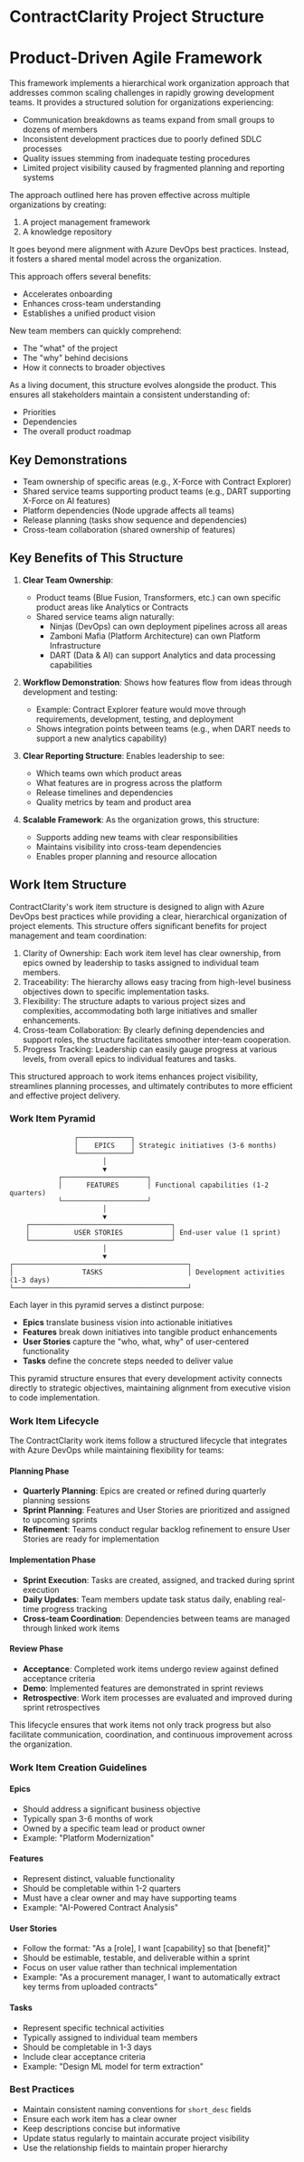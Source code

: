 # ContractClarity Project Structure

# Product-Driven Agile Framework

This framework implements a hierarchical work organization approach that addresses common scaling challenges in rapidly growing development teams. It provides a structured solution for organizations experiencing:

- Communication breakdowns as teams expand from small groups to dozens of members
- Inconsistent development practices due to poorly defined SDLC processes
- Quality issues stemming from inadequate testing procedures
- Limited project visibility caused by fragmented planning and reporting systems

The approach outlined here has proven effective across multiple organizations by creating:
1. A project management framework
2. A knowledge repository

It goes beyond mere alignment with Azure DevOps best practices.
Instead, it fosters a shared mental model across the organization.

This approach offers several benefits:
- Accelerates onboarding
- Enhances cross-team understanding
- Establishes a unified product vision

New team members can quickly comprehend:
- The "what" of the project
- The "why" behind decisions
- How it connects to broader objectives

As a living document, this structure evolves alongside the product.
This ensures all stakeholders maintain a consistent understanding of:
- Priorities
- Dependencies
- The overall product roadmap

## Key Demonstrations

- Team ownership of specific areas (e.g., X-Force with Contract Explorer)
- Shared service teams supporting product teams (e.g., DART supporting X-Force on AI features)
- Platform dependencies (Node upgrade affects all teams)
- Release planning (tasks show sequence and dependencies)
- Cross-team collaboration (shared ownership of features)

## Key Benefits of This Structure

1. **Clear Team Ownership**:
   - Product teams (Blue Fusion, Transformers, etc.) can own specific product areas like Analytics or Contracts
   - Shared service teams align naturally:
     - Ninjas (DevOps) can own deployment pipelines across all areas
     - Zamboni Mafia (Platform Architecture) can own Platform Infrastructure
     - DART (Data & AI) can support Analytics and data processing capabilities

2. **Workflow Demonstration**: Shows how features flow from ideas through development and testing:
   - Example: Contract Explorer feature would move through requirements, development, testing, and deployment
   - Shows integration points between teams (e.g., when DART needs to support a new analytics capability)

3. **Clear Reporting Structure**: Enables leadership to see:
   - Which teams own which product areas
   - What features are in progress across the platform
   - Release timelines and dependencies
   - Quality metrics by team and product area

4. **Scalable Framework**: As the organization grows, this structure:
   - Supports adding new teams with clear responsibilities
   - Maintains visibility into cross-team dependencies
   - Enables proper planning and resource allocation

## Work Item Structure

ContractClarity's work item structure is designed to align with Azure DevOps best practices while providing a clear, hierarchical organization of project elements. This structure offers significant benefits for project management and team coordination:

1. Clarity of Ownership: Each work item level has clear ownership, from epics owned by leadership to tasks assigned to individual team members.
2. Traceability: The hierarchy allows easy tracing from high-level business objectives down to specific implementation tasks.
3. Flexibility: The structure adapts to various project sizes and complexities, accommodating both large initiatives and smaller enhancements.
4. Cross-team Collaboration: By clearly defining dependencies and support roles, the structure facilitates smoother inter-team cooperation.
5. Progress Tracking: Leadership can easily gauge progress at various levels, from overall epics to individual features and tasks.

This structured approach to work items enhances project visibility, streamlines planning processes, and ultimately contributes to more efficient and effective project delivery.

### Work Item Pyramid

                    ┌─────────────┐
                    │    EPICS    │ Strategic initiatives (3-6 months)
                    └─────────────┘
                           │
                           ▼
                ┌─────────────────────┐
                │      FEATURES       │ Functional capabilities (1-2 quarters)
                └─────────────────────┘
                           │
                           ▼
        ┌───────────────────────────────────┐
        │           USER STORIES            │ End-user value (1 sprint)
        └───────────────────────────────────┘
                           │
                           ▼
    ┌───────────────────────────────────────────┐
    │                 TASKS                     │ Development activities (1-3 days)
    └───────────────────────────────────────────┘

Each layer in this pyramid serves a distinct purpose:

- **Epics** translate business vision into actionable initiatives
- **Features** break down initiatives into tangible product enhancements
- **User Stories** capture the "who, what, why" of user-centered functionality
- **Tasks** define the concrete steps needed to deliver value

This pyramid structure ensures that every development activity connects directly to strategic objectives, maintaining alignment from executive vision to code implementation.

### Work Item Lifecycle

The ContractClarity work items follow a structured lifecycle that integrates with Azure DevOps while maintaining flexibility for teams:

#### Planning Phase
- **Quarterly Planning**: Epics are created or refined during quarterly planning sessions
- **Sprint Planning**: Features and User Stories are prioritized and assigned to upcoming sprints
- **Refinement**: Teams conduct regular backlog refinement to ensure User Stories are ready for implementation

#### Implementation Phase
- **Sprint Execution**: Tasks are created, assigned, and tracked during sprint execution
- **Daily Updates**: Team members update task status daily, enabling real-time progress tracking
- **Cross-team Coordination**: Dependencies between teams are managed through linked work items

#### Review Phase
- **Acceptance**: Completed work items undergo review against defined acceptance criteria
- **Demo**: Implemented features are demonstrated in sprint reviews
- **Retrospective**: Work item processes are evaluated and improved during sprint retrospectives

This lifecycle ensures that work items not only track progress but also facilitate communication, coordination, and continuous improvement across the organization.

### Work Item Creation Guidelines

#### Epics
- Should address a significant business objective
- Typically span 3-6 months of work
- Owned by a specific team lead or product owner
- Example: "Platform Modernization"

#### Features
- Represent distinct, valuable functionality
- Should be completable within 1-2 quarters
- Must have a clear owner and may have supporting teams
- Example: "AI-Powered Contract Analysis"

#### User Stories
- Follow the format: "As a [role], I want [capability] so that [benefit]"
- Should be estimable, testable, and deliverable within a sprint
- Focus on user value rather than technical implementation
- Example: "As a procurement manager, I want to automatically extract key terms from uploaded contracts"

#### Tasks
- Represent specific technical activities
- Typically assigned to individual team members
- Should be completable in 1-3 days
- Include clear acceptance criteria
- Example: "Design ML model for term extraction"

### Best Practices

- Maintain consistent naming conventions for `short_desc` fields
- Ensure each work item has a clear owner
- Keep descriptions concise but informative
- Update status regularly to maintain accurate project visibility
- Use the relationship fields to maintain proper hierarchy


